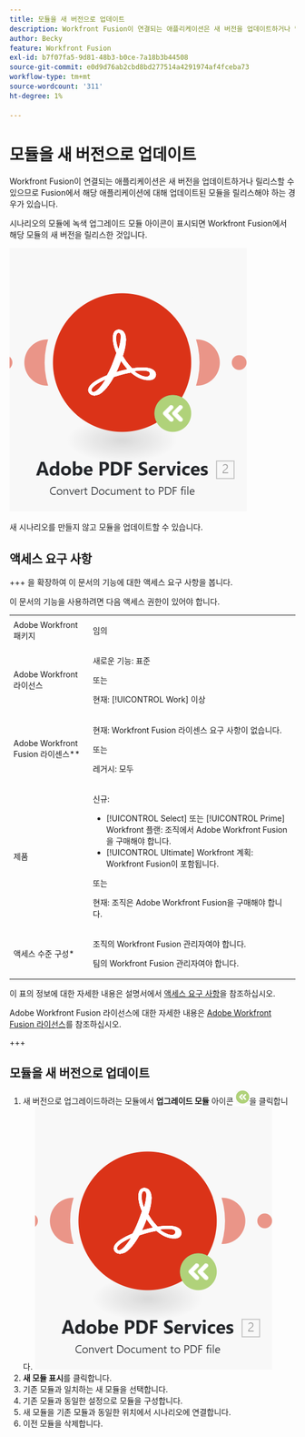 ```yaml
---
title: 모듈을 새 버전으로 업데이트
description: Workfront Fusion이 연결되는 애플리케이션은 새 버전을 업데이트하거나 릴리스할 수 있으므로 Fusion에서 해당 애플리케이션에 대해 업데이트된 모듈을 릴리스해야 하는 경우가 있습니다.
author: Becky
feature: Workfront Fusion
exl-id: b7f07fa5-9d81-48b3-b0ce-7a18b3b44508
source-git-commit: e0d9d76ab2cbd8bd277514a4291974af4fceba73
workflow-type: tm+mt
source-wordcount: '311'
ht-degree: 1%

---
```


# 모듈을 새 버전으로 업데이트

Workfront Fusion이 연결되는 애플리케이션은 새 버전을 업데이트하거나 릴리스할 수 있으므로 Fusion에서 해당 애플리케이션에 대해 업데이트된 모듈을 릴리스해야 하는 경우가 있습니다.

시나리오의 모듈에 녹색 업그레이드 모듈 아이콘이 표시되면 Workfront Fusion에서 해당 모듈의 새 버전을 릴리스한 것입니다.

![업데이트 아이콘](assets/update-indicator.png)

새 시나리오를 만들지 않고 모듈을 업데이트할 수 있습니다.

## 액세스 요구 사항

+++ 을 확장하여 이 문서의 기능에 대한 액세스 요구 사항을 봅니다.

이 문서의 기능을 사용하려면 다음 액세스 권한이 있어야 합니다.

<table style="table-layout:auto">
 <col> 
 <col> 
 <tbody> 
  <tr> 
   <td role="rowheader">Adobe Workfront 패키지</td> 
   <td> <p>임의</p> </td> 
  </tr> 
  <tr data-mc-conditions=""> 
   <td role="rowheader">Adobe Workfront 라이선스</td> 
   <td> <p>새로운 기능: 표준</p><p>또는</p><p>현재: [!UICONTROL Work] 이상</p> </td> 
  </tr> 
  <tr> 
   <td role="rowheader">Adobe Workfront Fusion 라이센스**</td> 
   <td>
   <p>현재: Workfront Fusion 라이센스 요구 사항이 없습니다.</p>
   <p>또는</p>
   <p>레거시: 모두 </p>
   </td> 
  </tr> 
  <tr> 
   <td role="rowheader">제품</td> 
   <td>
   <p>신규:</p> <ul><li>[!UICONTROL Select] 또는 [!UICONTROL Prime] Workfront 플랜: 조직에서 Adobe Workfront Fusion을 구매해야 합니다.</li><li>[!UICONTROL Ultimate] Workfront 계획: Workfront Fusion이 포함됩니다.</li></ul>
   <p>또는</p>
   <p>현재: 조직은 Adobe Workfront Fusion을 구매해야 합니다.</p>
   </td> 
  </tr>
  <tr data-mc-conditions=""> 
   <td role="rowheader">액세스 수준 구성*</td> 
   <td> 
     <p>조직의 Workfront Fusion 관리자여야 합니다.</p>
     <p>팀의 Workfront Fusion 관리자여야 합니다.</p>
   </td> 
  </tr> 
   </td> 
  </tr> 
 </tbody> 
</table>

이 표의 정보에 대한 자세한 내용은 설명서에서 [액세스 요구 사항](/help/workfront-fusion/references/licenses-and-roles/access-level-requirements-in-documentation.md)을 참조하십시오.

Adobe Workfront Fusion 라이선스에 대한 자세한 내용은 [Adobe Workfront Fusion 라이선스](/help/workfront-fusion/set-up-and-manage-workfront-fusion/licensing-operations-overview/license-automation-vs-integration.md)를 참조하십시오.

+++

## 모듈을 새 버전으로 업데이트

1. 새 버전으로 업그레이드하려는 모듈에서 **업그레이드 모듈** 아이콘 ![업그레이드 아이콘](assets/upgrade-icon.png)을 클릭합니다.
   ![업데이트 아이콘](assets/update-indicator.png)
1. **새 모듈 표시**&#x200B;를 클릭합니다.
1. 기존 모듈과 일치하는 새 모듈을 선택합니다.
1. 기존 모듈과 동일한 설정으로 모듈을 구성합니다.
1. 새 모듈을 기존 모듈과 동일한 위치에서 시나리오에 연결합니다.
1. 이전 모듈을 삭제합니다.
